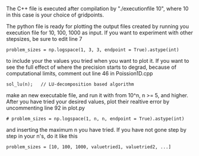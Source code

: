 The C++ file is executed after compilation by "./executionfile 10", where 10 in this case is your choice of gridpoints. 

The python file is ready for plotting the output files created by running you execution file for 10, 100, 1000 as input. If you want to experiment with other stepsizes, be sure to edit line 7

```
problem_sizes = np.logspace(1, 3, 3, endpoint = True).astype(int)
```

to include your the values you tried when you want to plot it.
If you want to see the full effect of where the precision starts to degrad, because of computational limits, comment out line 46 in Poission1D.cpp

```
sol_lu(n);   // LU-decomposition based algorithm
```

make an new executable file, and run it with from 10^n, n >= 5, and higher.
After you have tried your desired values, plot their realtive error by uncommenting line 92 in plot.py

```
# problem_sizes = np.logspace(1, n, n, endpoint = True).astype(int)
```

and inserting the maximum n you have tried. If you have not gone step by step in your n's, do it like this

```
problem_sizes = [10, 100, 1000, valuetried1, valuetried2, ...]
```
